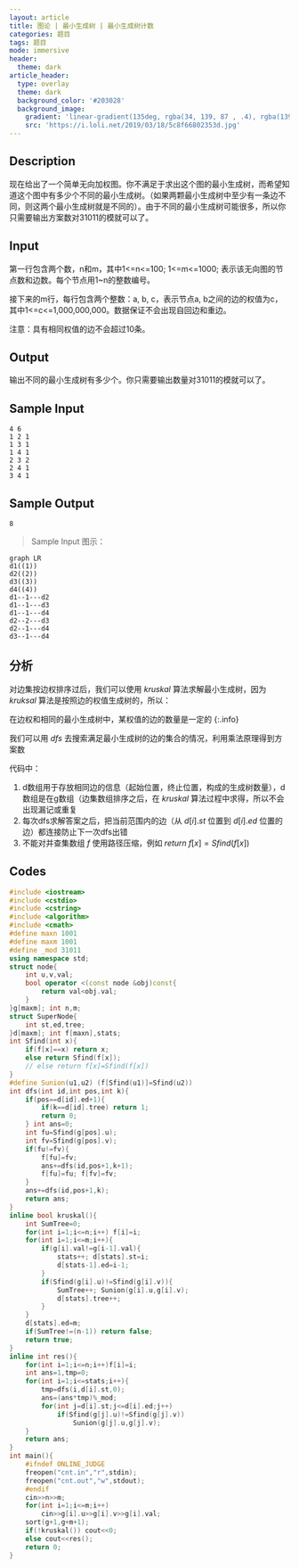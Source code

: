 ```yaml
---
layout: article
title: 图论 | 最小生成树 | 最小生成树计数
categories: 题目
tags: 题目
mode: immersive
header:
  theme: dark
article_header:
  type: overlay
  theme: dark
  background_color: '#203028'
  background_image:
    gradient: 'linear-gradient(135deg, rgba(34, 139, 87 , .4), rgba(139, 34, 139, .4))'
    src: 'https://i.loli.net/2019/03/18/5c8f66802353d.jpg'
---
```

<!--more-->

## Description

现在给出了一个简单无向加权图。你不满足于求出这个图的最小生成树，而希望知道这个图中有多少个不同的最小生成树。（如果两颗最小生成树中至少有一条边不同，则这两个最小生成树就是不同的）。由于不同的最小生成树可能很多，所以你只需要输出方案数对31011的模就可以了。

## Input

第一行包含两个数，n和m，其中1<=n<=100; 1<=m<=1000; 表示该无向图的节点数和边数。每个节点用1~n的整数编号。　　

接下来的m行，每行包含两个整数：a, b, c，表示节点a, b之间的边的权值为c，其中1<=c<=1,000,000,000。数据保证不会出现自回边和重边。　　

注意：具有相同权值的边不会超过10条。

## Output

输出不同的最小生成树有多少个。你只需要输出数量对31011的模就可以了。

##  Sample Input

```text
4 6
1 2 1
1 3 1
1 4 1
2 3 2
2 4 1
3 4 1
```

## Sample Output

```text
8
```

> Sample Input 图示：


```mermaid
graph LR
d1((1))
d2((2))
d3((3))
d4((4))
d1--1---d2
d1--1---d3
d1--1---d4
d2--2---d3
d2--1---d4
d3--1---d4
```


## 分析

对边集按边权排序过后，我们可以使用 $kruskal$ 算法求解最小生成树，因为 $kruksal$ 算法是按照边的权值生成树的，所以：

在边权和相同的最小生成树中，某权值的边的数量是一定的
{:.info}

我们可以用 $dfs$ 去搜索满足最小生成树的边的集合的情况，利用乘法原理得到方案数

代码中：

1. d数组用于存放相同边的信息（起始位置，终止位置，构成的生成树数量），d数组是在g数组（边集数组排序之后，在 $kruskal$ 算法过程中求得，所以不会出现漏记或重复
2. 每次dfs求解答案之后，把当前范围内的边（从 $d[i].st$ 位置到 $d[i].ed$ 位置的边）都连接防止下一次dfs出错
3. 不能对并查集数组 $f$ 使用路径压缩，例如 $return\;f[x]=Sfind(f[x])$

## Codes

```cpp
#include <iostream>
#include <cstdio>
#include <cstring>
#include <algorithm>
#include <cmath>
#define maxn 1001
#define maxm 1001
#define _mod 31011
using namespace std;
struct node{
	int u,v,val;
	bool operator <(const node &obj)const{
		return val<obj.val;
	}
}g[maxm]; int n,m;
struct SuperNode{
	int st,ed,tree;
}d[maxm]; int f[maxn],stats;
int Sfind(int x){
	if(f[x]==x) return x;
	else return Sfind(f[x]);
    // else return f[x]=Sfind(f[x])
}
#define Sunion(u1,u2) (f[Sfind(u1)]=Sfind(u2))
int dfs(int id,int pos,int k){
	if(pos==d[id].ed+1){
		if(k==d[id].tree) return 1;
		return 0;
	} int ans=0;
	int fu=Sfind(g[pos].u);
	int fv=Sfind(g[pos].v);
	if(fu!=fv){
		f[fu]=fv;
		ans+=dfs(id,pos+1,k+1);
		f[fu]=fu; f[fv]=fv;
	}
	ans+=dfs(id,pos+1,k);
	return ans;
}
inline bool kruskal(){
	int SumTree=0;
	for(int i=1;i<=n;i++) f[i]=i;
	for(int i=1;i<=m;i++){
		if(g[i].val!=g[i-1].val){
			stats++; d[stats].st=i;
			d[stats-1].ed=i-1;
		}
		if(Sfind(g[i].u)!=Sfind(g[i].v)){
			SumTree++; Sunion(g[i].u,g[i].v);
			d[stats].tree++;
		}
	}
	d[stats].ed=m;
	if(SumTree!=(n-1)) return false;
	return true;
}
inline int res(){
	for(int i=1;i<=n;i++)f[i]=i;
	int ans=1,tmp=0;
	for(int i=1;i<=stats;i++){
		tmp=dfs(i,d[i].st,0);
		ans=(ans*tmp)%_mod;
		for(int j=d[i].st;j<=d[i].ed;j++)
			if(Sfind(g[j].u)!=Sfind(g[j].v))
				Sunion(g[j].u,g[j].v);
	}
	return ans;
}
int main(){
	#ifndef ONLINE_JUDGE
	freopen("cnt.in","r",stdin);
	freopen("cnt.out","w",stdout);
	#endif
	cin>>n>>m;
	for(int i=1;i<=m;i++)
		cin>>g[i].u>>g[i].v>>g[i].val;
	sort(g+1,g+m+1);
	if(!kruskal()) cout<<0;
	else cout<<res();
	return 0;
}
```

